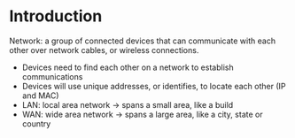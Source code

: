 # Introduction

Network: a group of connected devices that can communicate with each other over network cables, or wireless connections.   

- Devices need to find each other on a network to establish communications  
- Devices will use unique addresses, or identifies, to locate each other  (IP and MAC)  
- LAN: local area network  -> spans a small area, like a build
- WAN: wide area network  -> spans a large area, like a city, state or country
